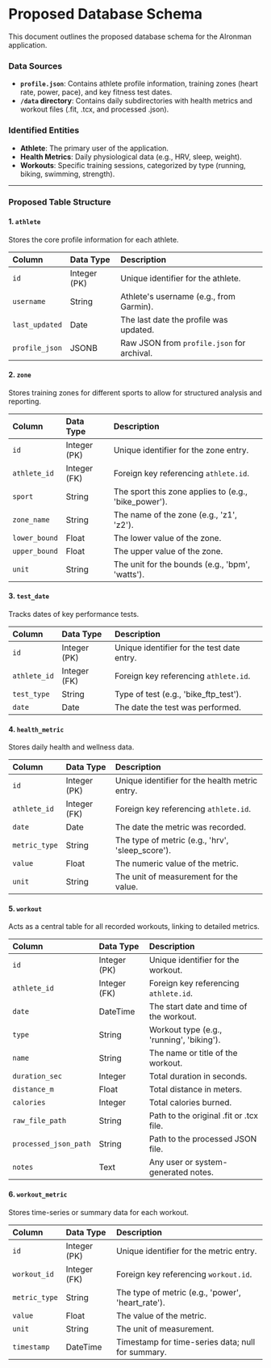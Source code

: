 # Proposed Database Schema

This document outlines the proposed database schema for the AIronman application.

### **Data Sources**

-   **`profile.json`**: Contains athlete profile information, training zones (heart rate, power, pace), and key fitness test dates.
-   **`/data` directory**: Contains daily subdirectories with health metrics and workout files (.fit, .tcx, and processed .json).

### **Identified Entities**

-   **Athlete**: The primary user of the application.
-   **Health Metrics**: Daily physiological data (e.g., HRV, sleep, weight).
-   **Workouts**: Specific training sessions, categorized by type (running, biking, swimming, strength).

---

### **Proposed Table Structure**

#### 1. **`athlete`**
Stores the core profile information for each athlete.

| Column | Data Type | Description |
| :--- | :--- | :--- |
| `id` | Integer (PK) | Unique identifier for the athlete. |
| `username` | String | Athlete's username (e.g., from Garmin). |
| `last_updated` | Date | The last date the profile was updated. |
| `profile_json` | JSONB | Raw JSON from `profile.json` for archival. |

#### 2. **`zone`**
Stores training zones for different sports to allow for structured analysis and reporting.

| Column | Data Type | Description |
| :--- | :--- | :--- |
| `id` | Integer (PK) | Unique identifier for the zone entry. |
| `athlete_id` | Integer (FK) | Foreign key referencing `athlete.id`. |
| `sport` | String | The sport this zone applies to (e.g., 'bike_power'). |
| `zone_name`| String | The name of the zone (e.g., 'z1', 'z2'). |
| `lower_bound`| Float | The lower value of the zone. |
| `upper_bound`| Float | The upper value of the zone. |
| `unit` | String | The unit for the bounds (e.g., 'bpm', 'watts'). |

#### 3. **`test_date`**
Tracks dates of key performance tests.

| Column | Data Type | Description |
| :--- | :--- | :--- |
| `id` | Integer (PK) | Unique identifier for the test date entry. |
| `athlete_id` | Integer (FK) | Foreign key referencing `athlete.id`. |
| `test_type` | String | Type of test (e.g., 'bike_ftp_test'). |
| `date` | Date | The date the test was performed. |

#### 4. **`health_metric`**
Stores daily health and wellness data.

| Column | Data Type | Description |
| :--- | :--- | :--- |
| `id` | Integer (PK) | Unique identifier for the health metric entry. |
| `athlete_id` | Integer (FK) | Foreign key referencing `athlete.id`. |
| `date` | Date | The date the metric was recorded. |
| `metric_type`| String | The type of metric (e.g., 'hrv', 'sleep_score'). |
| `value` | Float | The numeric value of the metric. |
| `unit` | String | The unit of measurement for the value. |

#### 5. **`workout`**
Acts as a central table for all recorded workouts, linking to detailed metrics.

| Column | Data Type | Description |
| :--- | :--- | :--- |
| `id` | Integer (PK) | Unique identifier for the workout. |
| `athlete_id` | Integer (FK) | Foreign key referencing `athlete.id`. |
| `date` | DateTime | The start date and time of the workout. |
| `type` | String | Workout type (e.g., 'running', 'biking'). |
| `name` | String | The name or title of the workout. |
| `duration_sec`| Integer | Total duration in seconds. |
| `distance_m` | Float | Total distance in meters. |
| `calories` | Integer | Total calories burned. |
| `raw_file_path` | String | Path to the original .fit or .tcx file. |
| `processed_json_path`| String | Path to the processed JSON file. |
| `notes` | Text | Any user or system-generated notes. |

#### 6. **`workout_metric`**
Stores time-series or summary data for each workout.

| Column | Data Type | Description |
| :--- | :--- | :--- |
| `id` | Integer (PK) | Unique identifier for the metric entry. |
| `workout_id` | Integer (FK) | Foreign key referencing `workout.id`. |
| `metric_type`| String | The type of metric (e.g., 'power', 'heart_rate'). |
| `value` | Float | The value of the metric. |
| `unit` | String | The unit of measurement. |
| `timestamp` | DateTime | Timestamp for time-series data; null for summary. | 